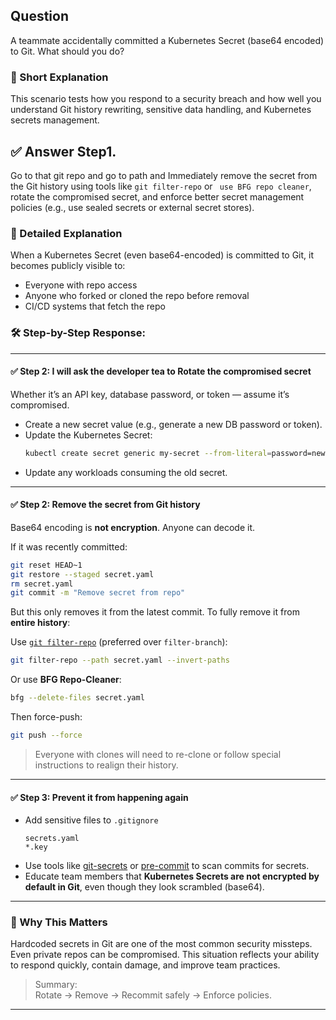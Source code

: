 ## Question  
A teammate accidentally committed a Kubernetes Secret (base64 encoded) to Git. What should you do?

### 📝 Short Explanation  
This scenario tests how you respond to a security breach and how well you understand Git history rewriting, sensitive data handling, and Kubernetes secrets management.

## ✅ Answer  Step1.
Go to that git repo and go to path and Immediately remove the secret from the Git history using tools like `git filter-repo` or ` use BFG repo cleaner`, rotate the compromised secret, and enforce better secret management policies (e.g., use sealed secrets or external secret stores).

### 📘 Detailed Explanation  

When a Kubernetes Secret (even base64-encoded) is committed to Git, it becomes publicly visible to:
- Everyone with repo access
- Anyone who forked or cloned the repo before removal
- CI/CD systems that fetch the repo

### 🛠️ Step-by-Step Response:

---

#### ✅ Step 2: I will ask the developer tea to Rotate the compromised secret  
Whether it’s an API key, database password, or token — assume it’s compromised.

- Create a new secret value (e.g., generate a new DB password or token).
- Update the Kubernetes Secret:
  ```bash
  kubectl create secret generic my-secret --from-literal=password=newpassword --dry-run=client -o yaml | kubectl apply -f -
  ```
- Update any workloads consuming the old secret.

---

#### ✅ Step 2: Remove the secret from Git history  
Base64 encoding is **not encryption**. Anyone can decode it.

If it was recently committed:
```bash
git reset HEAD~1
git restore --staged secret.yaml
rm secret.yaml
git commit -m "Remove secret from repo"
```

But this only removes it from the latest commit. To fully remove it from **entire history**:

Use [`git filter-repo`](https://github.com/newren/git-filter-repo) (preferred over `filter-branch`):
```bash
git filter-repo --path secret.yaml --invert-paths
```

Or use **BFG Repo-Cleaner**:
```bash
bfg --delete-files secret.yaml
```

Then force-push:
```bash
git push --force
```

> Everyone with clones will need to re-clone or follow special instructions to realign their history.

---

#### ✅ Step 3: Prevent it from happening again  
- Add sensitive files to `.gitignore`
  ```
  secrets.yaml
  *.key
  ```
- Use tools like [git-secrets](https://github.com/awslabs/git-secrets) or [pre-commit](https://pre-commit.com/) to scan commits for secrets.
- Educate team members that **Kubernetes Secrets are not encrypted by default in Git**, even though they look scrambled (base64).

---

### 🚫 Why This Matters  
Hardcoded secrets in Git are one of the most common security missteps. Even private repos can be compromised. This situation reflects your ability to respond quickly, contain damage, and improve team practices.

> Summary:  
> Rotate → Remove → Recommit safely → Enforce policies.

---
